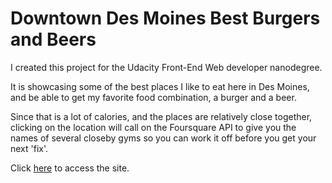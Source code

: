 # Downtown Des Moines Best Burgers and Beers

I created this project for the Udacity Front-End Web developer nanodegree.

It is showcasing some of the best places I like to eat here in Des Moines, and be able to get my favorite food combination, a burger and a beer. 

Since that is a lot of calories, and the places are relatively close together, clicking on the location will call on the Foursquare API to give you the names of several closeby gyms so you can work it off
before you get your next 'fix'.

Click <a href="https://vashabrim.github.io/">here</a> to access the site.





